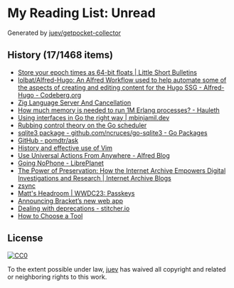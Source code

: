 # My Reading List: Unread

Generated by [juev/getpocket-collector](https://github.com/juev/getpocket-collector)

## History (17/1468 items)

- [Store your epoch times as 64-bit floats | Little Short Bulletins](https://leebutterman.com/2021/02/01/store-your-unix-epoch-times-as-float64.html)
- [lolbat/Alfred-Hugo: An Alfred Workflow used to help automate some of the aspects of creating and editing content for the Hugo SSG - Alfred-Hugo - Codeberg.org](https://codeberg.org/lolbat/Alfred-Hugo)
- [Zig Language Server And Cancellation](https://matklad.github.io/2023/05/06/zig-language-server-and-cancellation.html)
- [How much memory is needed to run 1M Erlang processes? - Hauleth](https://hauleth.dev/post/beam-process-memory-usage)
- [Using interfaces in Go the right way | mbinjamil.dev](https://mbinjamil.dev/writings/using-interfaces-in-go/)
- [Rubbing control theory on the Go scheduler](https://www.cockroachlabs.com/blog/rubbing-control-theory/)
- [sqlite3 package - github.com/ncruces/go-sqlite3 - Go Packages](https://pkg.go.dev/github.com/ncruces/go-sqlite3#section-readme)
- [GitHub - pomdtr/ask](https://github.com/pomdtr/ask)
- [History and effective use of Vim](https://begriffs.com/posts/2019-07-19-history-use-vim.html)
- [Use Universal Actions From Anywhere - Alfred Blog](https://www.alfredapp.com/blog/tips-and-tricks/universal-actions-from-anywhere/)
- [Going NoPhone - LibrePlanet](https://libreplanet.org/wiki/Going_NoPhone)
- [The Power of Preservation: How the Internet Archive Empowers Digital Investigations and Research | Internet Archive Blogs](https://blog.archive.org/2023/06/08/the-power-of-preservation-how-the-internet-archive-empowers-digital-investigations-and-research/)
- [zsync](https://zsync.xyz)
- [Matt's Headroom | WWDC23: Passkeys](https://blog.millerti.me/2023/06/10/wwdc23-passkeys/)
- [Announcing Bracket’s new web app](https://www.usebracket.com/post/announcing-brackets-new-web-app)
- [Dealing with deprecations - stitcher.io](https://stitcher.io/blog/dealing-with-deprecations)
- [How to Choose a Tool](https://karl-voit.at/2021/01/18/tool-choices/)

## License

[![CC0](https://mirrors.creativecommons.org/presskit/buttons/88x31/svg/cc-zero.svg)](https://creativecommons.org/publicdomain/zero/1.0/)

To the extent possible under law, [juev](https://github.com/juev) has waived all copyright and related or neighboring rights to this work.
